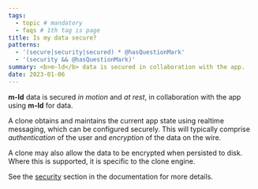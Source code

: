```yaml
---
tags:
  - topic # mandatory
  - faqs # 1th tag is page
title: Is my data secure?
patterns:
  - '(secure|security|secured) * @hasQuestionMark'
  - '(security && @hasQuestionMark)'
summary: <b>m-ld</b> data is secured in collaboration with the app.
date: 2023-01-06
---
```

**m-ld** data is secured *in motion* and *at rest*, in collaboration with the
app using **m-ld** for data.

A clone obtains and maintains the current app state using realtime messaging,
which can be configured securely. This will typically comprise
*authentication* of the user and *encryption* of the data on the wire.

A clone may also allow the data to be encrypted when persisted to disk. Where
this is supported, it is specific to the clone engine.

See the [security](/doc/#security) section in the documentation for more
details.